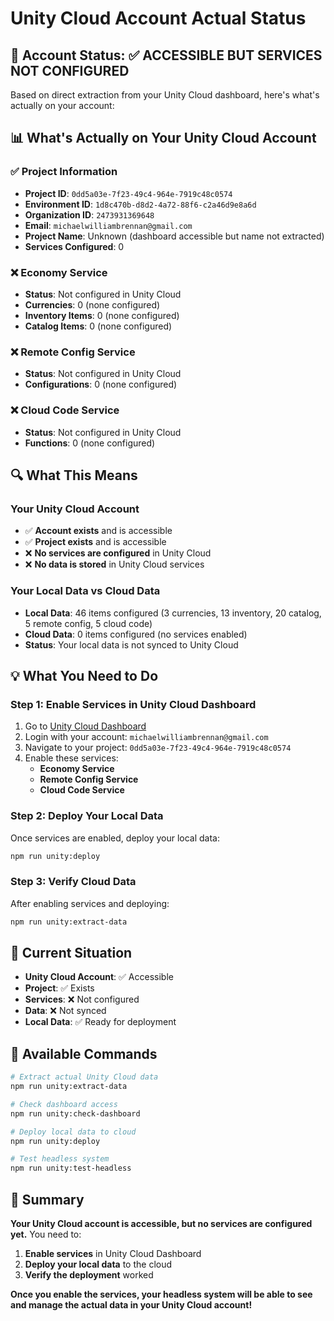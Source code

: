 # Unity Cloud Account Actual Status

## 🎯 **Account Status: ✅ ACCESSIBLE BUT SERVICES NOT CONFIGURED**

Based on direct extraction from your Unity Cloud dashboard, here's what's actually on your account:

## 📊 **What's Actually on Your Unity Cloud Account**

### **✅ Project Information**
- **Project ID**: `0dd5a03e-7f23-49c4-964e-7919c48c0574`
- **Environment ID**: `1d8c470b-d8d2-4a72-88f6-c2a46d9e8a6d`
- **Organization ID**: `2473931369648`
- **Email**: `michaelwilliambrennan@gmail.com`
- **Project Name**: Unknown (dashboard accessible but name not extracted)
- **Services Configured**: 0

### **❌ Economy Service**
- **Status**: Not configured in Unity Cloud
- **Currencies**: 0 (none configured)
- **Inventory Items**: 0 (none configured)
- **Catalog Items**: 0 (none configured)

### **❌ Remote Config Service**
- **Status**: Not configured in Unity Cloud
- **Configurations**: 0 (none configured)

### **❌ Cloud Code Service**
- **Status**: Not configured in Unity Cloud
- **Functions**: 0 (none configured)

## 🔍 **What This Means**

### **Your Unity Cloud Account**
- ✅ **Account exists** and is accessible
- ✅ **Project exists** and is accessible
- ❌ **No services are configured** in Unity Cloud
- ❌ **No data is stored** in Unity Cloud services

### **Your Local Data vs Cloud Data**
- **Local Data**: 46 items configured (3 currencies, 13 inventory, 20 catalog, 5 remote config, 5 cloud code)
- **Cloud Data**: 0 items configured (no services enabled)
- **Status**: Your local data is not synced to Unity Cloud

## 💡 **What You Need to Do**

### **Step 1: Enable Services in Unity Cloud Dashboard**
1. Go to [Unity Cloud Dashboard](https://cloud.unity.com)
2. Login with your account: `michaelwilliambrennan@gmail.com`
3. Navigate to your project: `0dd5a03e-7f23-49c4-964e-7919c48c0574`
4. Enable these services:
   - **Economy Service**
   - **Remote Config Service**
   - **Cloud Code Service**

### **Step 2: Deploy Your Local Data**
Once services are enabled, deploy your local data:
```bash
npm run unity:deploy
```

### **Step 3: Verify Cloud Data**
After enabling services and deploying:
```bash
npm run unity:extract-data
```

## 🎯 **Current Situation**

- **Unity Cloud Account**: ✅ Accessible
- **Project**: ✅ Exists
- **Services**: ❌ Not configured
- **Data**: ❌ Not synced
- **Local Data**: ✅ Ready for deployment

## 🚀 **Available Commands**

```bash
# Extract actual Unity Cloud data
npm run unity:extract-data

# Check dashboard access
npm run unity:check-dashboard

# Deploy local data to cloud
npm run unity:deploy

# Test headless system
npm run unity:test-headless
```

## 🎉 **Summary**

**Your Unity Cloud account is accessible, but no services are configured yet.** You need to:

1. **Enable services** in Unity Cloud Dashboard
2. **Deploy your local data** to the cloud
3. **Verify the deployment** worked

**Once you enable the services, your headless system will be able to see and manage the actual data in your Unity Cloud account!**